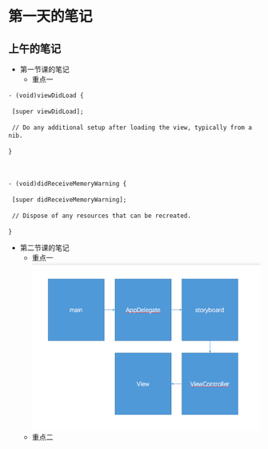 # 第一天的笔记

## 上午的笔记

- 第一节课的笔记
    - 重点一

```objc
- (void)viewDidLoad {

 [super viewDidLoad];

 // Do any additional setup after loading the view, typically from a nib.

}



- (void)didReceiveMemoryWarning {

 [super didReceiveMemoryWarning];

 // Dispose of any resources that can be recreated.

}
```
- 第二节课的笔记
    - 重点一
![weak引用](/assets/iOS项目启动过程.png)
    - 重点二


    


